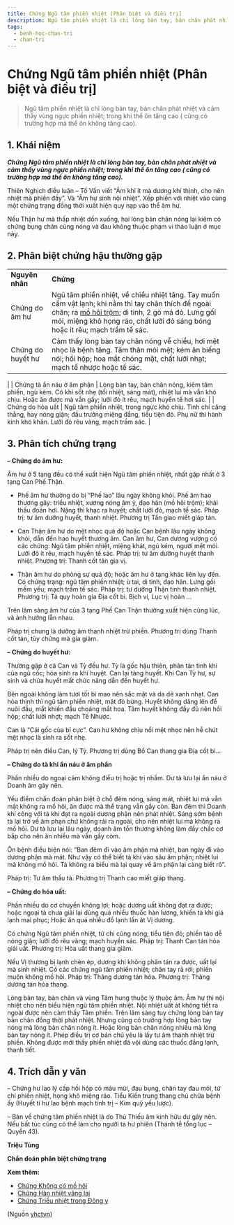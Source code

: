 ```yaml
---
title: Chứng Ngũ tâm phiền nhiệt (Phân biệt và điều trị]
description: Ngũ tâm phiền nhiệt là chỉ lòng bàn tay, bàn chân phát nhiệt và cảm thấy vùng ngực phiền nhiệt; trong khi thể ôn tăng cao ( cũng có trường hợp mà thể ôn không tăng cao).
tags:
  - benh-hoc-chan-tri
  - chan-tri
---
```


# Chứng Ngũ tâm phiền nhiệt (Phân biệt và điều trị] 

> Ngũ tâm phiền nhiệt là chỉ lòng bàn tay, bàn chân phát nhiệt và cảm thấy vùng ngực phiền nhiệt; trong khi thể ôn tăng cao ( cũng có trường hợp mà thể ôn không tăng cao).

## 1. Khái niệm

***Chứng Ngũ tâm phiền nhiệt là chỉ lòng bàn tay, bàn chân phát nhiệt và cảm thấy vùng ngực phiền nhiệt; trong khi thể ôn tăng cao ( cũng có trường hợp mà thể ôn không tăng cao).***

Thiên Nghịch điều luận – Tố Vấn viết “Âm khí ít mà dương khí thịnh, cho nên nhiệt mà phiền đầy”. Và “Âm hư sinh nội nhiệt”. Xếp phiền với nhiệt vào cùng một chứng trạng đồng thời xuất hiện quy nạp vào thể âm hư.

Nếu Thận hư mà thấp nhiệt dồn xuống, hai lòng bàn chân nóng lại kiêm có chứng bụng chân cũng nóng và đau không thuộc phạm vi thảo luận ở mục này.

## 2. Phân biệt chứng hậu thường gặp

|  |  |
| --- | --- |
| **Nguyên nhân** | **Chứng** |
| Chứng do âm hư | Ngũ tâm phiền nhiệt, về chiều nhiệt tăng. Tay muốn cầm vật lạnh; khi nằm thì tay chân thích để ngoài chăn; ra [mồ hôi trộm;](/yhctvn/chung-ra-mo-hoi-trom-dao-han/) di tinh, 2 gò má đỏ. Lưng gối mỏi, miệng khô họng ráo, chất lưỡi đỏ sáng bóng hoặc ít rêu; mạch trầm tế sác. |
| Chứng do huyết hư | Cảm thấy lòng bàn tay chân nóng về chiều, hơi mệt nhọc là bệnh tăng. Tâm thân mỏi mệt; kém ăn biếng nói; hồi hộp; hoa mắt chóng mặt, chất lưỡi nhạt; mạch tế nhược hoặc tế sác.
 |
| Chứng tà ẩn náu ở âm phận | Lòng bàn tay, bàn chân nóng, kiêm tâm phiền, ngủ kém. Có khi sốt nhẹ (tối nhiệt, sáng mát), nhiệt lui mà vẫn khó chịu. Hoặc ăn được mà vẫn gầy; lưỡi đỏ ít rêu, mạch huyền tế hơi sác. |
| Chứng do hỏa uất | Ngũ tâm phiền nhiệt, trong ngực khó chịu. Tình chí căng thẳng, hay nóng giận; đầu trướng miệng đắng, tiểu tiện đỏ. Phụ nữ thì hành kinh khó khăn. Lưỡi đỏ rêu vàng, mạch trầm sác.
 |

## 3. Phân tích chứng trạng

**– Chứng do âm hư:** 

Âm hư ở 5 tạng đều có thể xuất hiện Ngũ tâm phiền nhiệt, nhất gặp nhất ở 3 tạng Can Phế Thận.

+ Phế âm hư thường do bị “Phế lao” lâu ngày không khỏi. Phế âm hao thương gây: triều nhiệt, xương nóng âm ỷ, đạo hãn (mồ hôi trộm); khái thấu đoản hơi. Nặng thì khạc ra huyết; chất lưỡi đỏ, mạch tế sác. Pháp trị: tư âm dưỡng huyết, thanh nhiệt. Phương trị Tần giao miết giáp tán.

+ Can Thận âm hư do mệt nhọc quá độ hoặc Can bệnh lâu ngày không khỏi, dẫn đến hao huyết thương âm. Can âm hư, Can dương vượng có các chứng: Ngũ tâm phiền nhiệt, miệng khát, ngủ kém, người mệt mỏi. Lưỡi đỏ ít rêu, mạch huyền tế sác. Pháp trị: tư âm dưỡng huyết thanh nhiệt. Phương trị: Thanh cốt tán gia vị. 

+ Thận âm hư do phòng sự quá độ; hoặc âm hư ở tạng khác liên lụy đến. Có chứng trạng: ngũ tâm phiền nhiệt; ù tai, di tinh, đạo hãn. Lưng gối mềm yếu; mạch trầm tế sác. Pháp trị: tư dưỡng Thận tinh thanh nhiệt. Phương trị: Tả quy hoàn gia Địa cốt bì. Bịch vi, Lục vị hoàn …

Trên lâm sàng âm hư của 3 tạng Phế Can Thận thường xuất hiện cùng lúc, và ảnh hưởng lẫn nhau. 

Pháp trị chung là dưỡng âm thanh nhiệt trừ phiền. Phương trị dùng Thanh cốt tán, tùy chứng mà gia giảm.

**– Chứng do huyết hư:** 

Thường gặp ở cả Can và Tỳ đều hư. Tỳ là gốc hậu thiên, phân tán tinh khí của ngũ cốc; hóa sinh ra khí huyệt. Can lại tàng huyết. Khi Can Tỳ hư, sự sinh và chứa huyết mất chức năng dẫn đến huyết hư. 

Bên ngoài không làm tươi tốt bì mao nên sắc mặt và da dẻ xanh nhạt. Can hỏa thịnh thì ngũ tâm phiền nhiệt, mặt đỏ bừng. Huyết không dâng lên để nuôi đầu, mắt khiến đầu choáng mắt hoa. Tâm huyết không đầy đủ nên hồi hộp; chất lưỡi nhợt; mạch Tế Nhược.

Can là “Cái gốc của bĩ cực”. Can hư không chịu nổi mệt nhọc nên hễ chút mệt nhọc là sinh ra sốt nhẹ.

Pháp trị nên điều Can, lý Tỳ. Phương trị dùng Bổ Can thang gia Địa cốt bì…

**– Chứng do tà khí ẩn náu ở âm phần**

Phần nhiều do ngoại cảm không điều trị hoặc trị nhầm. Dư tà lưu lại ẩn náu ở Doanh âm gây nên.

 Yếu điểm chẩn đoán phân biệt ở chỗ đêm nóng, sáng mát, nhiệt lui mà vẫn mật không ra mồ hôi, ăn được mà thể trạng vẫn gầy còn. Ban đêm thì Doanh khí công với tà khí đạt ra ngoài dương phận nên phát nhiệt. Sáng sớm bệnh tà lại trở về âm phạn chứ không rải ra ngoài, cho nên nhiệt lui mà không ra mồ hôi. Dư tà lưu lại lâu ngày, doanh âm tổn thương không làm đầy chắc cơ bắp cho nên ăn nhiều mà vẫn gầy còm. 

Ôn bệnh điều biện nói: “Ban đêm đi vào âm phận mà nhiệt, ban ngày đi vào dương phận mà mát. Như vậy có thể biết tà khí vào sâu âm phận; nhiệt lui mà không mồ hôi. Tà không ra biểu mà lại quay về âm phận lại càng biết rõ”. 

Pháp trị: Tư âm thấu tà. Phương trị Thanh cao miết giáp thang.

**– Chứng do hỏa uất:** 

Phần nhiều do cơ chuyển không lợi; hoặc dương uất không đạt ra được; hoặc ngoại tà chưa giải lại dùng quá nhiều thuốc hàn lương, khiến tà khí giá lạnh mai phục; Hoặc ăn quá nhiều đồ lạnh lấn át Vị dương. 

Có chứng Ngũ tâm phiền nhiệt, tứ chi cũng nóng; tiểu tiện đỏ; phiền táo dễ nóng giận; lưỡi đỏ rêu vàng; mạch huyền sác. Pháp trị: Thanh Can tán hỏa giải uất. Phương trị: Hỏa uất thang gia giảm. 

Nếu Vị thương bị lạnh chèn ép, dương khi không phân tán ra được, uất lại mà sinh nhiệt. Có các chứng ngũ tâm phiền nhiệt; chân tay rã rời; phiền muộn không mồ hôi. Pháp trị: Thăng dương tán hỏa. Phương trị: Thăng dương tán hỏa thang.

Lòng bàn tay, bàn chân và vùng Tâm hung thuộc lý thuộc âm. Âm hư thì nội nhiệt cho nên biểu hiện ngũ tâm phiền nhiệt. Nội nhiệt uất át không tiết ra ngoài được nên cảm thấy Tâm phiền. Trên lâm sàng tuy chứng lòng bàn tay bàn chân đồng thời phát nhiệt. Nhưng cũng có trường hợp lòng bàn tay nóng mà lòng bàn chân nóng ít. Hoặc lòng bàn chân nóng nhiều mà lòng bàn tay nóng ít. Phép điều trị cơ bản chủ yêu là lấy tư âm thanh nhiệt trừ phiền. Không được mới thấy phiền nhiệt đã vội dùng các thuốc đắng lạnh, thanh tiết.

## 4. Trích dẫn y văn

– Chứng hư lao lý cấp hồi hộp có máu mũi, đau bụng, chân tay đau mỏi, tứ chi phiền nhiệt, họng khô miệng ráo. Tiểu Kiến trung thang chủ chữa bệnh ấy (Huyết tí hư lao bệnh mạch tính trị – Kim quỹ yếu lược).

– Bàn về chứng tâm phiền nhiệt là do Thủ Thiếu âm kinh hữu dư gây nên. Nếu bất túc cũng có thể làm cho người ta hư phiên (Thánh tễ tổng lục – Quyển 43).

**Triệu Tùng**

**Chẩn đoán phân biệt chứng trạng**

**Xem thêm:**

* [Chứng Không có mồ hôi](/yhctvn/chung-khong-co-mo-hoi/)
* [Chứng Hàn nhiệt vãng lai](/yhctvn/chung-han-nhiet-vang-lai/)
* [Chứng Triều nhiệt trong Đông y](/yhctvn/chung-trieu-nhiet-trong-dong-y/)

(Nguồn <a href="https://yhctvn.com/chung-ngu-tam-phien-nhiet/" target="_blank">yhctvn</a>)
